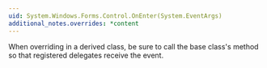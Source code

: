```yaml
---
uid: System.Windows.Forms.Control.OnEnter(System.EventArgs)
additional_notes.overrides: *content
---
```


<p>When overriding <xref href="System.Windows.Forms.Control.OnEnter(System.EventArgs)"></xref> in a derived class, be sure to call the base class's <xref href="System.Windows.Forms.Control.OnEnter(System.EventArgs)"></xref> method so that registered delegates receive the event.</p>


